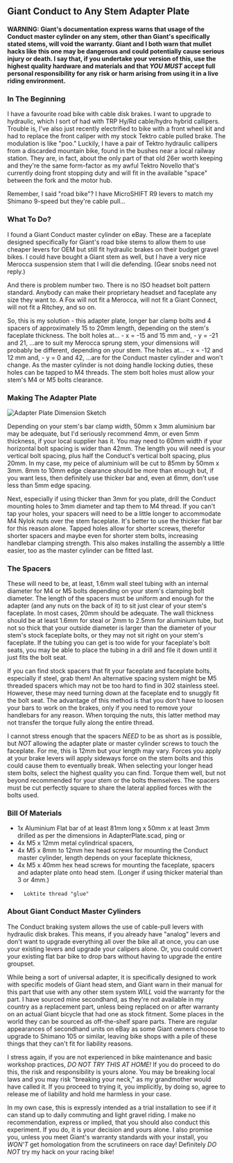 ## Giant Conduct to Any Stem Adapter Plate

#### WARNING: Giant's documentation express warns that usage of the Conduct master cylinder on any stem, other than Giant's specifically stated stems, will void the warranty. Giant and I both warn that mullet hacks like this one may be dangerous and could potentially cause serious injury or death. I say that, if you undertake your version of this, use the highest quality hardware and materials and that *YOU MUST* accept full personal responsibility for any risk or harm arising from using it in a live riding environment.

### In The Beginning

I have a favourite road bike with cable disk brakes. I want to upgrade to hydraulic, which I sort of had with TRP Hy/Rd cable/hydro hybrid callipers. Trouble is, I've also just recently electrified to bike with a front wheel kit and had to replace the front caliper with my stock Tektro cable pulled brake. The modulation is like "poo." Luckily, I have a pair of Tektro hydraulic callipers from a discarded mountain bike, found in the bushes near a local railway station. They are, in fact, about the only part of that old 26er worth keeping and they're the same form-factor as my awful Tektro Novello that's currently doing front stopping duty and will fit in the available "space" between the fork and the motor hub.

Remember, I said "road bike"? I have MicroSHIFT R9 levers to match my Shimano 9-speed but they're cable pull...

### What To Do?

I found a Giant Conduct master cylinder on eBay. These are a faceplate designed specifically for Giant's road bike stems to allow them to use cheaper levers for OEM but still fit hydraulic brakes on their budget gravel bikes. I could have bought a Giant stem as well, but I have a very nice Merocca suspension stem that I will die defending. (Gear snobs need not reply.)

And there is problem number two. There is no ISO headset bolt pattern standard. Anybody can make their proprietary headset and faceplate any size they want to. A Fox will not fit a Merocca, will not fit a Giant Connect, will not fit a Ritchey, and so on.

So, this is my solution - this adapter plate, longer bar clamp bolts and 4 spacers of approximately 15 to 20mm length, depending on the stem's faceplate thickness. The bolt holes at...
	- x = -15 and 15 mm and,
	- y = -21 and 21,
...are to suit my Merocca sprung stem, your dimensions will probably be different, depending on your stem. The holes at...
	- x = -12 and 12 mm and,
	- y = 0 and 42,
...are for the Conduct master cylinder and won't change. As the master cylinder is not doing handle locking duties, these holes can be tapped to M4 threads. The stem bolt holes must allow your stem's M4 or M5 bolts clearance.

### Making The Adapter Plate

![Adapter Plate Dimension Sketch](https://github.com/crunchysteve/ConductAdapterPlate/assets/46626696/76467b52-0314-4adf-af05-9999877c22c2)

Depending on your stem's bar clamp width, 50mm x 3mm aluminium bar may be adequate, but I'd seriously recommend 4mm, or even 5mm thickness, if your local supplier has it. You may need to 60mm width if your horizontal bolt spacing is wider than 42mm. The length you will need is your vertical bolt spacing, plus half the Conduct's vertical bolt spacing, plus 20mm. In my case, my peice of aluminium will be cut to 85mm by 50mm x 3mm. 8mm to 10mm edge clearance should be more than enough but, if you want less, then definitely use thicker bar and, even at 6mm, don't use less than 5mm edge spacing.

Next, especially if using thicker than 3mm for you plate, drill the Conduct mounting holes to 3mm diameter and tap them to M4 thread. If you can't tap your holes, your spacers will need to be a little longer to accommodate M4 Nylok nuts over the stem faceplate. It's better to use the thicker flat bar for this reason alone. Tapped holes allow for shorter screws, therefor shorter spacers and maybe even for shorter stem bolts, increasing handlebar clamping strength. This also makes installing the assembly a little easier, too as the master cylinder can be fitted last.

### The Spacers

These will need to be, at least, 1.6mm wall steel tubing with an internal diameter for M4 or M5 bolts depending on your stem's clamping bolt diameter. The length of the spacers must be uniform and enough for the adapter (and any nuts on the back of it) to sit just clear of your stem's faceplate. In most cases, 20mm should be adequate. The wall thickness should be at least 1.6mm for steal or 2mm to 2.5mm for aluminium tube, but not so thick that your outside diameter is larger than the diameter of your stem's stock faceplate bolts, or they may not sit right on your stem's faceplate. If the tubing you can get is too wide for your faceplate's bolt seats, you may be able to place the tubing in a drill and file it down until it just fits the bolt seat.

If you can find stock spacers that fit your faceplate and faceplate bolts, especially if steel, grab them! An alternative spacing system might be M5 threaded spacers which may not be too hard to find in 302 stainless steel. However, these may need turning down at the faceplate end to snuggly fit the bolt seat. The advantage of this method is that you don't have to loosen your bars to work on the brakes, only if you need to remove your handlebars for any reason. When torquing the nuts, this latter method may not transfer the torque fully along the entire thread.

I cannot stress enough that the spacers *NEED* to be as short as is possible, but *NOT* allowing the adapter plate or master cylinder screws to touch the faceplate. For me, this is 12mm but your length may vary. Forces you apply at your brake levers will apply sideways force on the stem bolts and this could cause them to eventually break. When selecting your longer head stem bolts, select the highest quality you can find. Torque them well, but not beyond recommended for your stem or the bolts themselves. The spacers must be cut perfectly square to share the lateral applied forces with the bolts used.

### Bill Of Materials

*	1x	Aluminium Flat bar of at least 81mm long x 50mm x at least 3mm drilled as per the dimensions in AdapterPlate.scad, ping or 
*	4x	M5 x 12mm metal cylindrical spacers,
*	4x	M5 x 8mm to 12mm hex head screws for mounting the Conduct master cylinder, length depends on your faceplate thickness,
*	4x	M5 x 40mm  hex head screws for mounting the faceplate, spacers and adapter plate onto head stem. (Longer if using thicker material than 3 or 4mm.)
*		Loktite thread "glue"

### About Giant Conduct Master Cylinders

The Conduct braking system allows the use of cable-pull levers with hydraulic disk brakes. This means, if you already have "analog" levers and don't want to upgrade everything all over the bike all at once, you can use your existing levers and upgrade your calipers alone. Or, you could convert your existing flat bar bike to drop bars without having to upgrade the entire groupset.

While being a sort of universal adapter, it is specifically designed to work with specific models of Giant head stem, and Giant warn in their manual for this part that use with any other stem system *WILL* void the warranty for the part. I have sourced mine secondhand, as they're not available in my country as a replacement part, unless being replaced on or after warranty on an actual Giant bicycle that had one as stock fitment. Some places in the world they can be sourced as off-the-shelf spare parts. There are regular appearances of secondhand units on eBay as some Giant owners choose to upgrade to Shimano 105 or similar, leaving bike shops with a pile of these things that they can't fit for liability reasons.

I stress again, if you are not experienced in bike maintenance and basic workshop practices, *DO NOT TRY THIS AT HOME!* If you do proceed to do this, the risk and responsibility is yours alone. You may be breaking local laws and you may risk "breaking your neck," as my grandmother would have called it. If you proceed to trying it, you implicitly, by doing so, agree to release me of liability and hold me harmless in your case.

In my own case, this is expressly intended as a trial installation to see if it can stand up to daily commuting and light gravel riding. I make no recommendation, express or implied, that you should also conduct this experiment. If you do, it is your decision and yours alone. I also promise you, unless you meet Giant's warranty standards with your install, you *WON'T* get homologation from the scrutineers on race day! Definitely *DO NOT* try my hack on your racing bike!

